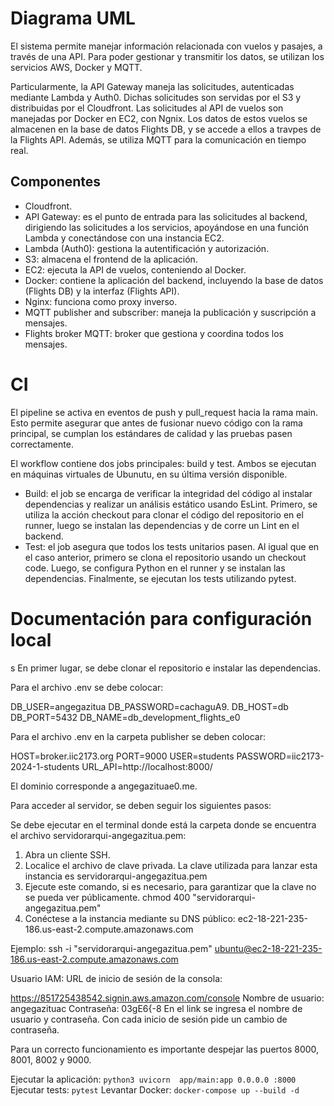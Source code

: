 # Diagrama UML

El sistema permite manejar información relacionada con vuelos y pasajes, a través de una API. Para poder gestionar y transmitir los datos, se utilizan los servicios AWS, Docker y MQTT. 

Particularmente, la API Gateway maneja las solicitudes, autenticadas mediante Lambda y Auth0. Dichas solicitudes son servidas por el S3 y distribuidas por el Cloudfront. Las solicitudes al API de vuelos son manejadas por Docker en EC2, con Ngnix. Los datos de estos vuelos se almacenen en la base de datos Flights DB, y se accede a ellos a travpes de la Flights API. Además, se utiliza MQTT para la comunicación en tiempo real. 

## Componentes

- Cloudfront.
- API Gateway: es el punto de entrada para las solicitudes al backend, dirigiendo las solicitudes a los servicios, apoyándose en una función Lambda y conectándose con una instancia EC2.
- Lambda (Auth0): gestiona la autentificación y autorización. 
- S3: almacena el frontend de la aplicación.
- EC2: ejecuta la API de vuelos, conteniendo al Docker.
- Docker: contiene la aplicación del backend, incluyendo la base de datos (Flights DB) y la interfaz (Flights API).
- Nginx: funciona como proxy inverso.
- MQTT publisher and subscriber: maneja la publicación y suscripción a mensajes. 
- Flights broker MQTT: broker que gestiona y coordina todos los mensajes. 


# CI 

El pipeline se activa en eventos de push y pull_request hacia la rama main. Esto permite asegurar que antes de fusionar nuevo código con la rama principal, se cumplan los estándares de calidad y las pruebas pasen correctamente. 

El workflow contiene dos jobs principales: build y test. Ambos se ejecutan en máquinas virtuales de Ubunutu, en su última versión disponible. 

- Build: el job se encarga de verificar la integridad del código al instalar dependencias y realizar un análisis estático usando EsLint. Primero, se utiliza la acción checkout para clonar el código del repositorio en el runner, luego se instalan las dependencias y de corre un Lint en el backend.
- Test: el job asegura que todos los tests unitarios pasen. Al igual que en el caso anterior, primero se clona el repositorio usando un checkout code. Luego, se configura Python en el runner y se instalan las dependencias. Finalmente, se ejecutan los tests utilizando pytest. 

# Documentación para configuración local
s
En primer lugar, se debe clonar el repositorio e instalar las dependencias. 

Para el archivo .env se debe colocar:

DB_USER=angegazitua
DB_PASSWORD=cachaguA9.
DB_HOST=db
DB_PORT=5432
DB_NAME=db_development_flights_e0

Para el archivo .env en la carpeta publisher se deben colocar:

HOST=broker.iic2173.org
PORT=9000
USER=students
PASSWORD=iic2173-2024-1-students
URL_API=http://localhost:8000/

El dominio corresponde a angegazituae0.me.

Para acceder al servidor, se deben seguir los siguientes pasos:

Se debe ejecutar en el terminal donde está la carpeta donde se encuentra el archivo servidorarqui-angegazitua.pem:

1. Abra un cliente SSH.
2. Localice el archivo de clave privada. La clave utilizada para lanzar esta instancia es servidorarqui-angegazitua.pem
3. Ejecute este comando, si es necesario, para garantizar que la clave no se pueda ver públicamente. chmod 400 "servidorarqui-angegazitua.pem"
4. Conéctese a la instancia mediante su DNS público: ec2-18-221-235-186.us-east-2.compute.amazonaws.com

Ejemplo:
ssh -i "servidorarqui-angegazitua.pem" ubuntu@ec2-18-221-235-186.us-east-2.compute.amazonaws.com

Usuario IAM:
URL de inicio de sesión de la consola:

https://851725438542.signin.aws.amazon.com/console
Nombre de usuario: angegazituac
Contraseña: 03gE6{-8
En el link se ingresa el nombre de usuario y contraseña. Con cada inicio de sesión pide un cambio de contraseña.


Para un correcto funcionamiento es importante despejar las puertos 8000, 8001, 8002 y 9000.

Ejecutar la aplicación: `python3 uvicorn  app/main:app 0.0.0.0 :8000  `
Ejecutar tests: `pytest`
Levantar Docker: `docker-compose up --build -d `